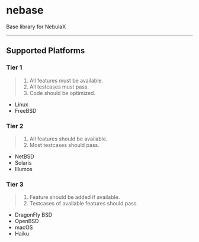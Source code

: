 # nebase

Base library for NebulaX

---
## Supported Platforms

### Tier 1

> 1. All features must be available.
> 2. All testcases must pass.
> 3. Code should be optimized.

 - Linux
 - FreeBSD

### Tier 2

> 1. All features should be available.
> 2. Most testcases should pass.

 - NetBSD
 - Solaris
 - Illumos

### Tier 3

> 1. Feature should be added if available.
> 2. Testcases of available features should pass.

 - DragonFly BSD
 - OpenBSD
 - macOS
 - Haiku
